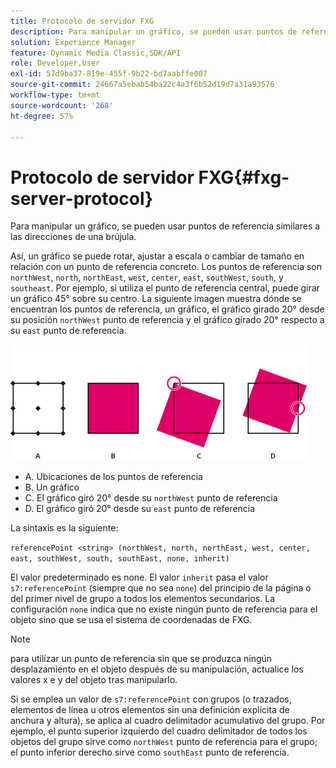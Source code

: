 ```yaml
---
title: Protocolo de servidor FXG
description: Para manipular un gráfico, se pueden usar puntos de referencia similares a las direcciones de una brújula.
solution: Experience Manager
feature: Dynamic Media Classic,SDK/API
role: Developer,User
exl-id: 57d9ba37-819e-455f-9b22-bd7aabffe007
source-git-commit: 24667a5ebab54ba22c4a3f6b52d19d7a31a93576
workflow-type: tm+mt
source-wordcount: '268'
ht-degree: 57%

---
```


# Protocolo de servidor FXG{#fxg-server-protocol}

Para manipular un gráfico, se pueden usar puntos de referencia similares a las direcciones de una brújula.

Así, un gráfico se puede rotar, ajustar a escala o cambiar de tamaño en relación con un punto de referencia concreto. Los puntos de referencia son `northWest`, `north`, `northEast`, `west`, `center`, `east`, `southWest`, `south`, y `southeast`. Por ejemplo, si utiliza el punto de referencia central, puede girar un gráfico 45° sobre su centro. La siguiente imagen muestra dónde se encuentran los puntos de referencia, un gráfico, el gráfico girado 20° desde su posición `northWest` punto de referencia y el gráfico girado 20° respecto a su `east` punto de referencia.

![Imagen de puntos de referencia](assets/wp_ref_points.png)

* A. Ubicaciones de los puntos de referencia
* B. Un gráfico
* C. El gráfico giró 20° desde su `northWest` punto de referencia
* D. El gráfico giró 20° desde su `east` punto de referencia

La sintaxis es la siguiente:

`referencePoint <string> (northWest, north, northEast, west, center, east, southWest, south, southEast, none, inherit)`

El valor predeterminado es none. El valor `inherit` pasa el valor `s7:referencePoint` (siempre que no sea `none`) del principio de la página o del primer nivel de grupo a todos los elementos secundarios. La configuración `none` indica que no existe ningún punto de referencia para el objeto sino que se usa el sistema de coordenadas de FXG.

>[!NOTE]
>
>para utilizar un punto de referencia sin que se produzca ningún desplazamiento en el objeto después de su manipulación, actualice los valores x e y del objeto tras manipularlo.

Si se emplea un valor de `s7:referencePoint`   con grupos (o trazados, elementos de línea u otros elementos sin una definición explícita de anchura y altura), se aplica al cuadro delimitador acumulativo del grupo. Por ejemplo, el punto superior izquierdo del cuadro delimitador de todos los objetos del grupo sirve como `northWest` punto de referencia para el grupo; el punto inferior derecho sirve como `southEast` punto de referencia.
